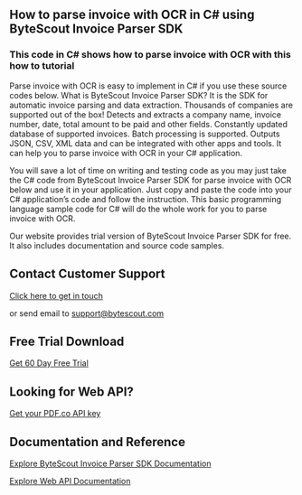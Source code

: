 ## How to parse invoice with OCR in C# using ByteScout Invoice Parser SDK

### This code in C# shows how to parse invoice with OCR with this how to tutorial

Parse invoice with OCR is easy to implement in C# if you use these source codes below. What is ByteScout Invoice Parser SDK? It is the SDK for automatic invoice parsing and data extraction. Thousands of companies are supported out of the box! Detects and extracts a company name, invoice number, date, total amount to be paid and other fields. Constantly updated database of supported invoices. Batch processing is supported. Outputs JSON, CSV, XML data and can be integrated with other apps and tools. It can help you to parse invoice with OCR in your C# application.

You will save a lot of time on writing and testing code as you may just take the C# code from ByteScout Invoice Parser SDK for parse invoice with OCR below and use it in your application. Just copy and paste the code into your C# application’s code and follow the instruction. This basic programming language sample code for C# will do the whole work for you to parse invoice with OCR.

Our website provides trial version of ByteScout Invoice Parser SDK for free. It also includes documentation and source code samples.

## Contact Customer Support

[Click here to get in touch](https://bytescout.zendesk.com/hc/en-us/requests/new?subject=ByteScout%20Invoice%20Parser%20SDK%20Question)

or send email to [support@bytescout.com](mailto:support@bytescout.com?subject=ByteScout%20Invoice%20Parser%20SDK%20Question) 

## Free Trial Download

[Get 60 Day Free Trial](https://bytescout.com/download/web-installer?utm_source=github-readme)

## Looking for Web API? 

[Get your PDF.co API key](https://pdf.co/documentation/api?utm_source=github-readme)

## Documentation and Reference

[Explore ByteScout Invoice Parser SDK Documentation](https://bytescout.com/documentation/index.html?utm_source=github-readme)

[Explore Web API Documentation](https://pdf.co/documentation/api?utm_source=github-readme)